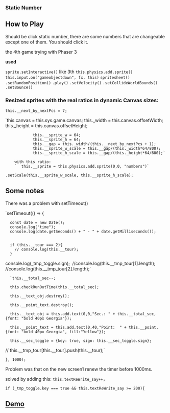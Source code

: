### Static Number

## How to Play

Should be click static number, there are some numbers that are changeable except one of them. You should click it.

the 4th game trying with Phaser 3









**used**


`sprite.setInteractive()` like 3th
`this.physics.add.sprite()`
`this.input.on("gameobjectdown", fx, this)`
`spritesheet()`
`.setRandomPosition()`
`.play()`
`.setVelocity()`
`.setCollideWorldBounds()`
`.setBounce()`



### Resized sprites with the real ratios in dynamic Canvas sizes:

`this.__next_by_nextPcs = 7;`


   `this.canvas = this.sys.game.canvas;
				this._width = this.canvas.offsetWidth;
				this._height = this.canvas.offsetHeight;


				this.__sprite_w = 64;
				this.__sprite_h = 64;
				this.__gap = this._width/(this.__next_by_nextPcs + 1);
				this.__sprite_w_scale = this.__gap/(this._width*64/800);
				this.__sprite_h_scale = this.__gap/(this._height*64/600);`
        
        with this ratio:
        `  this.__sprite = this.physics.add.sprite(0,0, "numbers")`
  `.setScale(this.__sprite_w_scale, this.__sprite_h_scale);`
  
  
  ## Some notes
  
  There was a problem with setTimeout()
  
  `setTimeout(() => {

      const date = new Date();
      console.log("time");
      console.log(date.getSeconds() + " - " + date.getMilliseconds());


      if (this.__tour === 2){
        // console.log(this.__tour);
      }
console.log(_tmp_toggle.sign);`
`//console.log(this.__tmp_tour[1].length);`
`//console.log(this.__tmp_tour[2].length);`

      `this.__total_sec--;

      this.checkRunOutTime(this.__total_sec);

      this.__text_obj.destroy();

      this.__point_text.destroy();

      this.__text_obj = this.add.text(0,0,"Sec.: " + this.__total_sec, {font: "bold 40px Georgia"});

      this.__point_text = this.add.text(0,40,"Point:  " + this.__point, {font: "bold 40px Georgia", fill:"Yellow"});

      this.__sec_toggle = {key: true, sign: this.__sec_toggle.sign};
  //    this.__tmp_tour[this.__tour].push(this.__tour);`

`}, 1000);`

Problem was that on the new screen1 renew the timer before 1000ms.

solved by adding this: 
`this.textReWrite_say++;`

  `if (_tmp_toggle.key === true && this.textReWrite_say >= 200){`

## [Demo](https://html5.ozguruygulama.com/static_number/index.html "Demo")
